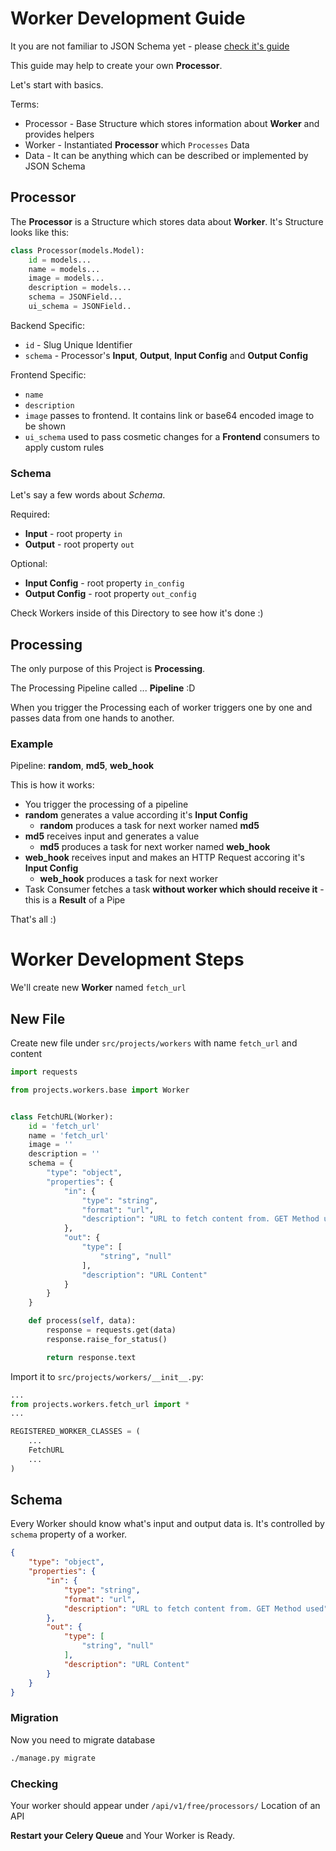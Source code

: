 # Worker Development Guide

It you are not familiar to JSON Schema yet - please [check it's guide](https://json-schema.org/understanding-json-schema/)

This guide may help to create your own **Processor**. 

Let's start with basics.

Terms:

  * Processor - Base Structure which stores information about **Worker** and provides helpers
  * Worker - Instantiated **Processor** which `Processes` Data
  * Data - It can be anything which can be described or implemented by JSON Schema

## Processor

The **Processor** is a Structure which stores data about **Worker**. It's Structure looks like this:

```python
class Processor(models.Model):
    id = models...
    name = models...
    image = models...
    description = models...
    schema = JSONField...
    ui_schema = JSONField..
```

Backend Specific:
  * `id` - Slug Unique Identifier
  * `schema` - Processor's **Input**, **Output**, **Input Config** and **Output Config**

Frontend Specific:
  * `name`
  * `description`
  * `image` passes to frontend. It contains link or base64 encoded image to be shown
  * `ui_schema` used to pass cosmetic changes for a **Frontend** consumers to apply custom rules

### Schema

Let's say a few words about *Schema*. 

Required:
  * **Input** - root property `in`
  * **Output** - root property `out`

Optional:
  * **Input Config** - root property `in_config`
  * **Output Config** - root property `out_config`

Check Workers inside of this Directory to see how it's done :)


## Processing

The only purpose of this Project is **Processing**. 

The Processing Pipeline called ... **Pipeline** :D

When you trigger the Processing each of worker triggers one by one and passes data from one hands to another.

### Example

Pipeline: **random**, **md5**, **web_hook**

This is how it works:
  * You trigger the processing of a pipeline
  * **random** generates a value according it's **Input Config**
    * **random** produces a task for next worker named **md5**
  * **md5** receives input and generates a value
    * **md5** produces a task for next worker named **web_hook**
  * **web_hook** receives input and makes an HTTP Request accoring it's **Input Config**
    * **web_hook** produces a task for next worker 
  * Task Consumer fetches a task **without worker which should receive it** - this is a **Result** of a Pipe

That's all :)


# Worker Development Steps

We'll create new **Worker** named `fetch_url`

## New File

Create new file under `src/projects/workers` with name `fetch_url` and content

```python
import requests

from projects.workers.base import Worker


class FetchURL(Worker):
    id = 'fetch_url'
    name = 'fetch_url'
    image = ''
    description = ''
    schema = {
        "type": "object",
        "properties": {
            "in": {
                "type": "string",
                "format": "url",
                "description": "URL to fetch content from. GET Method used"
            },
            "out": {
                "type": [
                    "string", "null"
                ],
                "description": "URL Content"
            }
        }
    }

    def process(self, data):
        response = requests.get(data)
        response.raise_for_status()

        return response.text

```

Import it to `src/projects/workers/__init__.py`:

```python
...
from projects.workers.fetch_url import *
...

REGISTERED_WORKER_CLASSES = (
    ...
    FetchURL
    ...
)
```

## Schema

Every Worker should know what's input and output data is. It's controlled by `schema` property of a worker.

```json
{
    "type": "object",
    "properties": {
        "in": {
            "type": "string",
            "format": "url",
            "description": "URL to fetch content from. GET Method used"
        },
        "out": {
            "type": [
                "string", "null"
            ],
            "description": "URL Content"
        }
    }
}
```

### Migration

Now you need to migrate database

```bash
./manage.py migrate
```

### Checking 

Your worker should appear under `/api/v1/free/processors/` Location of an API

**Restart your Celery Queue** and Your Worker is Ready.